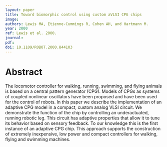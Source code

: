 ```yaml
---
layout: paper
title: Toward biomorphic control using custom aVLSI CPG chips
image:
authors: Lewis MA, Etienne-Cummings R, Cohen AH, and Hartmann M.
year: 2000
ref: Lewis et al. 2000.
journal:
pdf:
doi: 10.1109/ROBOT.2000.844103
---
```


# Abstract
The locomotor controller for walking, running, swimming, and flying animals is based on a central pattern generator (CPG). Models of CPGs as systems of coupled nonlinear oscillators have been proposed and have been used for the control of robots. In this paper we describe the implementation of an adaptive CPG model in a compact, custom analog VLSI circuit. We demonstrate the function of the chip by controlling an underactuated, running robotic leg. This circuit has adaptive properties that allow it to tune its behavior based on sensory feedback. To our knowledge this is the first instance of an adaptive CPG chip. This approach supports the construction of extremely inexpensive, low power and compact controllers for walking, flying and swimming machines.
